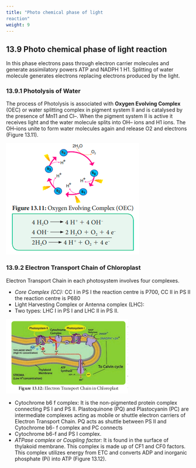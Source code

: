 ```yaml
---
title: "Photo chemical phase of light 
reaction"
weight: 9
---
```



## 13.9 Photo chemical phase of light reaction

In this phase electrons pass through electron carrier molecules and generate assimilatory powers ATP and NADPH 1 H1. Splitting of water molecule generates electrons replacing electrons produced by the light.

### 13.9.1 Photolysis of Water

The process of Photolysis is associated with **Oxygen Evolving Complex** (OEC) or water splitting complex in pigment system II and is catalysed by the presence of Mn11 and Cl–. When the pigment system II is active it receives light and the water molecule splits into OH– ions and H1 ions. The OH–ions unite to form water molecules again and release O2 and electrons (Figure 13.11).

![ Oxygen Evolving Complex (OEC)](13.12.png)

### 13.9.2 Electron Transport Chain of Chloroplast

Electron Transport Chain in each photosystem involves four complexes.

- _Core Complex (CC):_ CC I in PS I the reaction centre is P700, CC II in PS II the reaction centre is P680
- Light Harvesting Complex or Antenna complex (LHC):
- Two types: LHC I in PS I and LHC II in PS II.

![ Electron Transport Chain in Chlo  ](13.13.png)

- Cytochrome b6 f complex: It is the non-pigmented protein complex connecting PS I and PS II. Plastoquinone (PQ) and Plastocyanin (PC) are intermediate complexes acting as mobile or shuttle electron carriers of Electron Transport Chain. PQ acts as shuttle between PS II and Cytochrome b6- f complex and PC connects
- Cytochrome b6-f and PS I complex.
- _ATPase complex or Coupling factor:_ It is found in the surface of thylakoid membrane. This complex is made up of CF1 and CF0 factors. This complex utilizes energy from ETC and converts ADP and inorganic phosphate (Pi) into ATP (Figure 13.12).
